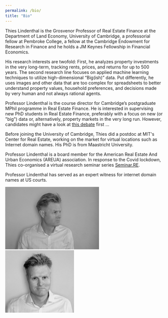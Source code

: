 ```yaml
---
permalink: /bio/
title: "Bio"
---
```


Thies Lindenthal is the Grosvenor Professor of Real Estate Finance at the Department of Land Economy, University of Cambridge, a professorial fellow at Pembroke College, a fellow at the Cambridge Endowment for Research in Finance and he holds a JM Keynes Fellowship in Financial Economics.

His research interests are twofold: First, he analyzes property investments in the very long-term, tracking rents, prices, and returns for up to 500 years. The second research line focuses on applied machine learning techniques to utilize high-dimensional “Big(ish)” data. Put differently, he uses images and other data that are too complex for spreadsheets to better understand property values, household preferences, and decisions made by very human and not always rational agents.

Professor Lindenthal is the course director for Cambridge’s postgraduate MPhil programme in Real Estate Finance. He is interested in supervising new PhD students in Real Estate Finance, preferably with a focus on new (or "big") data or, alternatively, property markets in the very long run. However, candidates might have a look at [this debate](https://twitter.com/random_walker/status/1348664433216802817) first ...


Before joining the University of Cambridge, Thies did a postdoc at MIT's Center for Real Estate, working on the market for virtual locations such as Internet domain names. His PhD is from Maastricht University.

Professor Lindenthal is a board member for the American Real Estate And Urban Economics (AREUA) association. In response to the Covid lockdown, Thies co-organised a virtual research seminar series [Seminar.RE](https://www.seminar.re).

Professor Lindenthal has served as an expert witness for internet domain names at US courts.

<a href="/assets/images/Thies-Lindenthal-1.jpg"><img src="/assets/images/Thies-Lindenthal-1.jpg" height="200" alt="Thies Lindenthal Portrait" /></a> <a href="/assets/images/Thies-Lindenthal-2.jpg"><img src="/assets/images/Thies-Lindenthal-2.jpg" height="200" alt="Thies Lindenthal Portrait" /></a>
